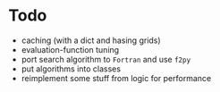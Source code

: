 Todo
====

- caching (with a dict and hasing grids)
- evaluation-function tuning
- port search algorithm to `Fortran` and use `f2py`
- put algorithms into classes
- reimplement some stuff from logic for performance
